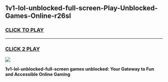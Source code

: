 
## 1v1-lol-unblocked-full-screen-Play-Unblocked-Games-Online-r26sl
<h3>
<a href="https://premium76.site?title=1v1-lol-unblocked-full-screen&ref=25A">CLICK TO PLAY</a></h3>
<hr>

<h3>
<a href="https://premium76.site?title=1v1-lol-unblocked-full-screen&ref=25A">CLICK 2 PLAY</a>
  
</h3>

<a href="https://premium76.site?title=1v1-lol-unblocked-full-screen&ref=25A"><img src="https://clearcache.store/games.png"></a>


**1v1-lol-unblocked-full-screen games unblocked: Your Gateway to Fun and Accessible Online Gaming**
